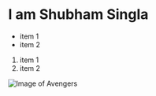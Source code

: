 # I am Shubham Singla

* item 1
* item 2
1. item 1
2. item 2

![Image of Avengers](https://www.google.co.in/search?q=avengers&rlz=1C1ASUM_enIN778IN778&source=lnms&tbm=isch&sa=X&ved=0ahUKEwjd-Nbc74TcAhWWe30KHfSTAQoQ_AUICygC#)
